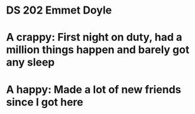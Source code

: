 # DS 202 Emmet Doyle 
# A crappy: First night on duty, had a million things happen and barely got any sleep 
# A happy: Made a lot of new friends since I got here
